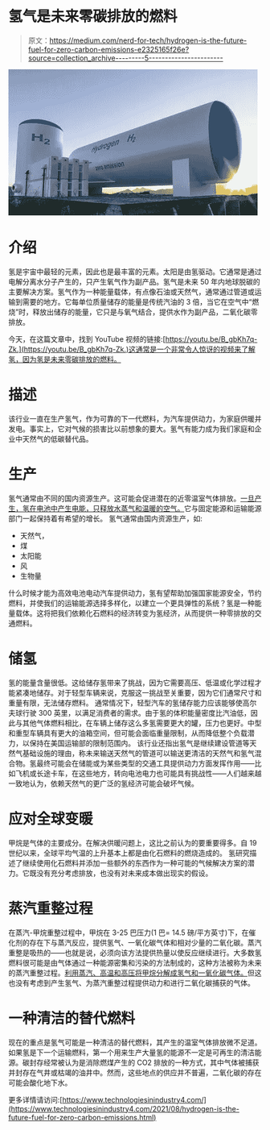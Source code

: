 # 氢气是未来零碳排放的燃料

> 原文：<https://medium.com/nerd-for-tech/hydrogen-is-the-future-fuel-for-zero-carbon-emissions-e2325165f26e?source=collection_archive---------5----------------------->

![](img/74f02e5ae2b64327a0b241b594024787.png)

# 介绍

氢是宇宙中最轻的元素，因此也是最丰富的元素。太阳是由氢驱动。它通常是通过电解分离水分子产生的，只产生氧气作为副产品。氢气是未来 50 年内地球脱碳的主要解决方案。氢气作为一种能量载体，有点像石油或天然气，通常通过管道或运输到需要的地方。它每单位质量储存的能量是传统汽油的 3 倍，当它在空气中“燃烧”时，释放出储存的能量，它只是与氧气结合，提供水作为副产品，二氧化碳零排放。

今天，在这篇文章中，找到 YouTube 视频的链接:[https://youtu.be/B_gbKh7q-Zk.](https://youtu.be/B_gbKh7q-Zk.)这通常是一个非常令人惊讶的视频来了解氢，因为氢是未来零碳排放的燃料。

# 描述

该行业一直在生产氢气，作为可靠的下一代燃料，为汽车提供动力，为家庭供暖并发电。事实上，它对气候的损害比以前想象的要大。氢气有能力成为我们家庭和企业中天然气的低碳替代品。

# 生产

氢气通常由不同的国内资源生产。这可能会促进潜在的近零温室气体排放。[一旦产生，氢在电池中产生电能，只释放水蒸气和温暖的空气。](https://www.technologiesinindustry4.com/)它与固定能源和运输能源部门一起保持着有希望的增长。
氢气通常由国内资源生产，如:

*   天然气，
*   煤
*   太阳能
*   风
*   生物量

什么时候才能为高效电池电动汽车提供动力，氢有望帮助加强国家能源安全，节约燃料，并使我们的运输能源选择多样化，以建立一个更具弹性的系统？氢是一种能量载体。这将把我们依赖化石燃料的经济转变为氢经济，从而提供一种零排放的交通燃料。

# 储氢

氢的能量含量很低。这给储存氢带来了挑战，因为它需要高压、低温或化学过程才能紧凑地储存。对于轻型车辆来说，克服这一挑战至关重要，因为它们通常尺寸和重量有限，无法储存燃料。
通常情况下，轻型汽车的氢储存能力应该能够使高尔夫球行驶 300 英里，以满足消费者的需求。由于氢的体积能量密度比汽油低，因此与其他气体燃料相比，在车辆上储存这么多氢需要更大的罐，压力也更好。中型和重型车辆具有更大的油箱空间，但可能会面临重量限制，从而降低整个负载潜力，以保持在美国运输部的限制范围内。
该行业还指出氢气是继续建设管道等天然气基础设施的理由，称未来输送天然气的管道可以输送更清洁的天然气和氢气混合物。氢最终可能会在储能或为某些类型的交通工具提供动力方面发挥作用——比如飞机或长途卡车，在这些地方，转向电池电力也可能具有挑战性——人们越来越一致地认为，依赖天然气的更广泛的氢经济可能会破坏气候。

# 应对全球变暖

甲烷是气体的主要成分。在解决供暖问题上，这比之前认为的要重要得多。自 19 世纪以来，全球平均气温的上升基本上都是由化石燃料的燃烧造成的。
氢研究描述了继续使用化石燃料并添加一些额外的东西作为一种可能的气候解决方案的潜力。它既没有充分考虑排放，也没有对未来成本做出现实的假设。

# 蒸汽重整过程

在蒸汽-甲烷重整过程中，甲烷在 3-25 巴压力(1 巴= 14.5 磅/平方英寸)下，在催化剂的存在下与蒸汽反应，提供氢气、一氧化碳气体和相对少量的二氧化碳。蒸汽重整是吸热的——也就是说，必须向该方法提供热量以使反应继续进行。大多数氢燃料很可能是由气体通过一种能源密集和污染的方法制成的，这种方法被称为未来的蒸汽重整过程。[利用蒸汽、高温和高压将甲烷分解成氢气和一氧化碳气体。](https://www.technologiesinindustry4.com/)但这也没有考虑到产生氢气、为蒸汽重整过程提供动力和进行二氧化碳捕获的气体。

# 一种清洁的替代燃料

现在的重点是氢气可能是一种清洁的替代燃料，其产生的温室气体排放微不足道。如果氢是下一个运输燃料，第一个用来生产大量氢的能源不一定是可再生的清洁能源。碳封存经常被认为是消除燃煤产生的 CO2 排放的一种方式，其中气体被捕获并封存在气井或枯竭的油井中。然而，这些地点的供应并不普遍，二氧化碳的存在可能会酸化地下水。

更多详情请访问:[https://www.technologiesinindustry4.com/](https://www.technologiesinindustry4.com/2021/08/hydrogen-is-the-future-fuel-for-zero-carbon-emissions.html)